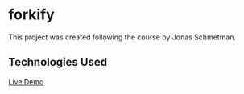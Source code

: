 # forkify
This project was created following the course by Jonas Schmetman.
## Technologies Used

 [Live Demo](https://your-live-link-here)
